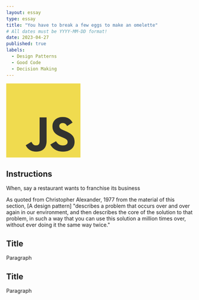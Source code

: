 ```yaml
---
layout: essay
type: essay
title: "You have to break a few eggs to make an omelette"
# All dates must be YYYY-MM-DD format!
date: 2023-04-27
published: true
labels:
  - Design Patterns
  - Good Code
  - Decision Making
---
```


<img width="200px" class="rounded float-start pe-4" src="../img/difficulty/JS-logo.png">

## Instructions

When, say a restaurant wants to franchise its business  

As quoted from Christopher Alexander, 1977 from the material of this section, [A design pattern] "describes a problem that occurs over and over again in our environment, and then describes the core of the solution to that problem, in such a way that you can use this solution a million times over, without ever doing it the same way twice."

## Title

Paragraph

## Title

Paragraph
